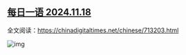 <!--1731943858000-->
[每日一语 2024.11.18](https://chinadigitaltimes.net/chinese/713224.html)
------

<p>全文阅读：<a href="https://chinadigitaltimes.net/chinese/713203.html">https://chinadigitaltimes.net/chinese/713203.html</a></p><p><img decoding="async" src="https://chinadigitaltimes.net/chinese/files/2024/11/2024.11.18.png" alt="img"></p><div class="addtoany_share_save_container addtoany_content addtoany_content_bottom"><div class="a2a_kit a2a_kit_size_32 addtoany_list" data-a2a-url="https://chinadigitaltimes.net/chinese/713224.html" data-a2a-title="每日一语 2024.11.18"><a class="a2a_button_facebook" href="https://www.addtoany.com/add_to/facebook?linkurl=https%3A%2F%2Fchinadigitaltimes.net%2Fchinese%2F713224.html&amp;linkname=%E6%AF%8F%E6%97%A5%E4%B8%80%E8%AF%AD%202024.11.18" title="Facebook" rel="nofollow noopener" target="_blank"></a><a class="a2a_button_twitter" href="https://www.addtoany.com/add_to/twitter?linkurl=https%3A%2F%2Fchinadigitaltimes.net%2Fchinese%2F713224.html&amp;linkname=%E6%AF%8F%E6%97%A5%E4%B8%80%E8%AF%AD%202024.11.18" title="Twitter" rel="nofollow noopener" target="_blank"></a><a class="a2a_button_telegram" href="https://www.addtoany.com/add_to/telegram?linkurl=https%3A%2F%2Fchinadigitaltimes.net%2Fchinese%2F713224.html&amp;linkname=%E6%AF%8F%E6%97%A5%E4%B8%80%E8%AF%AD%202024.11.18" title="Telegram" rel="nofollow noopener" target="_blank"></a><a class="a2a_button_reddit" href="https://www.addtoany.com/add_to/reddit?linkurl=https%3A%2F%2Fchinadigitaltimes.net%2Fchinese%2F713224.html&amp;linkname=%E6%AF%8F%E6%97%A5%E4%B8%80%E8%AF%AD%202024.11.18" title="Reddit" rel="nofollow noopener" target="_blank"></a><a class="a2a_button_whatsapp" href="https://www.addtoany.com/add_to/whatsapp?linkurl=https%3A%2F%2Fchinadigitaltimes.net%2Fchinese%2F713224.html&amp;linkname=%E6%AF%8F%E6%97%A5%E4%B8%80%E8%AF%AD%202024.11.18" title="WhatsApp" rel="nofollow noopener" target="_blank"></a><a class="a2a_button_email" href="https://www.addtoany.com/add_to/email?linkurl=https%3A%2F%2Fchinadigitaltimes.net%2Fchinese%2F713224.html&amp;linkname=%E6%AF%8F%E6%97%A5%E4%B8%80%E8%AF%AD%202024.11.18" title="Email" rel="nofollow noopener" target="_blank"></a><a class="a2a_button_copy_link" href="https://www.addtoany.com/add_to/copy_link?linkurl=https%3A%2F%2Fchinadigitaltimes.net%2Fchinese%2F713224.html&amp;linkname=%E6%AF%8F%E6%97%A5%E4%B8%80%E8%AF%AD%202024.11.18" title="Copy Link" rel="nofollow noopener" target="_blank"></a><a class="a2a_dd addtoany_share_save addtoany_share" href="https://www.addtoany.com/share"></a></div></div>
